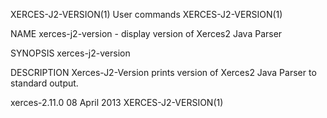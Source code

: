 XERCES-J2-VERSION(1)                                                                            User commands                                                                            XERCES-J2-VERSION(1)



NAME
       xerces-j2-version - display version of Xerces2 Java Parser


SYNOPSIS
       xerces-j2-version


DESCRIPTION
       Xerces-J2-Version prints version of Xerces2 Java Parser to standard output.



xerces-2.11.0                                                                                   08 April 2013                                                                            XERCES-J2-VERSION(1)
